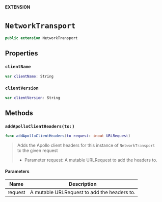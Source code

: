 **EXTENSION**

# `NetworkTransport`
```swift
public extension NetworkTransport
```

## Properties
### `clientName`

```swift
var clientName: String
```

### `clientVersion`

```swift
var clientVersion: String
```

## Methods
### `addApolloClientHeaders(to:)`

```swift
func addApolloClientHeaders(to request: inout URLRequest)
```

> Adds the Apollo client headers for this instance of `NetworkTransport` to the given request
> - Parameter request: A mutable URLRequest to add the headers to.

#### Parameters

| Name | Description |
| ---- | ----------- |
| request | A mutable URLRequest to add the headers to. |
